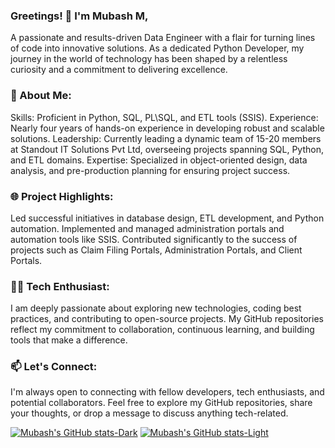 
### Greetings! 👋 I'm Mubash M, 
A passionate and results-driven Data Engineer with a flair for turning lines of code into innovative solutions. As a dedicated Python Developer, my journey in the world of technology has been shaped by a relentless curiosity and a commitment to delivering excellence.

### 🚀 About Me:

Skills: Proficient in Python, SQL, PL\SQL, and ETL tools (SSIS).
Experience: Nearly four years of hands-on experience in developing robust and scalable solutions.
Leadership: Currently leading a dynamic team of 15-20 members at Standout IT Solutions Pvt Ltd, overseeing projects spanning SQL, Python, and ETL domains.
Expertise: Specialized in object-oriented design, data analysis, and pre-production planning for ensuring project success.
### 🌐 Project Highlights:

Led successful initiatives in database design, ETL development, and Python automation.
Implemented and managed administration portals and automation tools like SSIS.
Contributed significantly to the success of projects such as Claim Filing Portals, Administration Portals, and Client Portals.
### 👨‍💻 Tech Enthusiast:
I am deeply passionate about exploring new technologies, coding best practices, and contributing to open-source projects. My GitHub repositories reflect my commitment to collaboration, continuous learning, and building tools that make a difference.

### 📫 Let's Connect:
I'm always open to connecting with fellow developers, tech enthusiasts, and potential collaborators. Feel free to explore my GitHub repositories, share your thoughts, or drop a message to discuss anything tech-related.


[![Mubash's GitHub stats-Dark](https://github-readme-stats.vercel.app/api?username=MUBASH-M\&show_icons=true\&theme=dark#gh-dark-mode-only)](https://github.com/MUBASH-M/readme-stats-master#responsive-card-theme#gh-dark-mode-only)
[![Mubash's GitHub stats-Light](https://github-readme-stats.vercel.app/api?username=MUBASH-M\&show_icons=true\&theme=default#gh-light-mode-only)](https://github.com/MUBASH-M/readme-stats-master#responsive-card-theme#gh-light-mode-only)
